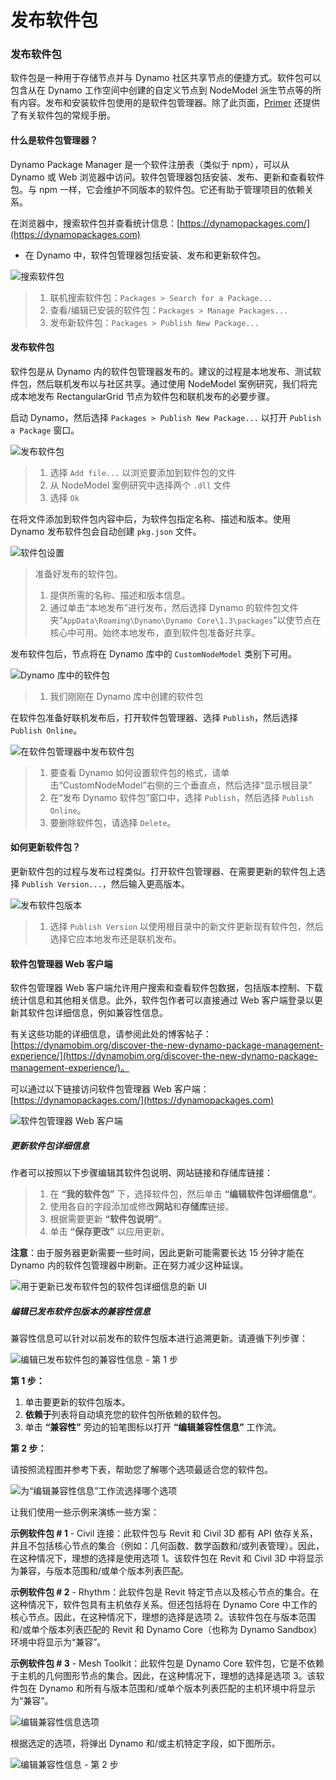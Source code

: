 # 发布软件包

### 发布软件包 <a href="#publish-a-package" id="publish-a-package"></a>

软件包是一种用于存储节点并与 Dynamo 社区共享节点的便捷方式。软件包可以包含从在 Dynamo 工作空间中创建的自定义节点到 NodeModel 派生节点等的所有内容。发布和安装软件包使用的是软件包管理器。除了此页面，[Primer](https://primer2.dynamobim.org/v/zh-cn/6_custom_nodes_and_packages/6-2_packages/1-introduction) 还提供了有关软件包的常规手册。

#### 什么是软件包管理器？<a href="#what-is-a-package-manager" id="what-is-a-package-manager"></a>

Dynamo Package Manager 是一个软件注册表（类似于 npm），可以从 Dynamo 或 Web 浏览器中访问。软件包管理器包括安装、发布、更新和查看软件包。与 npm 一样，它会维护不同版本的软件包。它还有助于管理项目的依赖关系。

在浏览器中，搜索软件包并查看统计信息：[https://dynamopackages.com/](https://dynamopackages.com)

* 在 Dynamo 中，软件包管理器包括安装、发布和更新软件包。

![搜索软件包](images/dynamopackagemanager.jpg)

> 1. 联机搜索软件包：`Packages > Search for a Package...`
> 2. 查看/编辑已安装的软件包：`Packages > Manage Packages...`
> 3. 发布新软件包：`Packages > Publish New Package...`

#### 发布软件包 <a href="#publishing-a-package" id="publishing-a-package"></a>

软件包是从 Dynamo 内的软件包管理器发布的。建议的过程是本地发布、测试软件包，然后联机发布以与社区共享。通过使用 NodeModel 案例研究，我们将完成本地发布 RectangularGrid 节点为软件包和联机发布的必要步骤。

启动 Dynamo，然后选择 `Packages > Publish New Package...` 以打开 `Publish a Package` 窗口。

![发布软件包](images/dyn-publish-package-add-files.jpg)

> 1. 选择 `Add file...` 以浏览要添加到软件包的文件
> 2. 从 NodeModel 案例研究中选择两个 `.dll` 文件
> 3. 选择 `Ok`

在将文件添加到软件包内容中后，为软件包指定名称、描述和版本。使用 Dynamo 发布软件包会自动创建 `pkg.json` 文件。

![软件包设置](images/dyn-publish-package.jpg)

> 准备好发布的软件包。
>
> 1. 提供所需的名称、描述和版本信息。
> 2. 通过单击“本地发布”进行发布，然后选择 Dynamo 的软件包文件夹“`AppData\Roaming\Dynamo\Dynamo Core\1.3\packages`”以使节点在核心中可用。始终本地发布，直到软件包准备好共享。

发布软件包后，节点将在 Dynamo 库中的 `CustomNodeModel` 类别下可用。

![Dynamo 库中的软件包](images/dyn-publish-package-library.jpg)

> 1. 我们刚刚在 Dynamo 库中创建的软件包

在软件包准备好联机发布后，打开软件包管理器、选择 `Publish`，然后选择 `Publish Online`。

![在软件包管理器中发布软件包](images/dyn-publish-package-directory.jpg)

> 1. 要查看 Dynamo 如何设置软件包的格式，请单击“CustomNodeModel”右侧的三个垂直点，然后选择“显示根目录”
> 2. 在“发布 Dynamo 软件包”窗口中，选择 `Publish`，然后选择 `Publish Online`。
> 3. 要删除软件包，请选择 `Delete`。

#### 如何更新软件包？<a href="#how-do-i-update-a-package" id="how-do-i-update-a-package"></a>

更新软件包的过程与发布过程类似。打开软件包管理器、在需要更新的软件包上选择 `Publish Version...`，然后输入更高版本。

![发布软件包版本](images/dyn-publish-package-version.jpg)

> 1. 选择 `Publish Version` 以使用根目录中的新文件更新现有软件包，然后选择它应本地发布还是联机发布。

#### 软件包管理器 Web 客户端 <a href="#package-manager-web-client" id="package-manager-web-client"></a>

软件包管理器 Web 客户端允许用户搜索和查看软件包数据，包括版本控制、下载统计信息和其他相关信息。此外，软件包作者可以直接通过 Web 客户端登录以更新其软件包详细信息，例如兼容性信息。

有关这些功能的详细信息，请参阅此处的博客帖子：[https://dynamobim.org/discover-the-new-dynamo-package-management-experience/](https://dynamobim.org/discover-the-new-dynamo-package-management-experience/)。

可以通过以下链接访问软件包管理器 Web 客户端：[https://dynamopackages.com/](https://dynamopackages.com)

![软件包管理器 Web 客户端](images/packagemanager-browser.jpg)

##### 更新软件包详细信息

作者可以按照以下步骤编辑其软件包说明、网站链接和存储库链接：  

> 1. 在 **“我的软件包”** 下，选择软件包，然后单击 **“编辑软件包详细信息”**。  
> 2. 使用各自的字段添加或修改**网站**和**存储库**链接。  
> 3. 根据需要更新 **“软件包说明”**。  
> 4. 单击 **“保存更改”** 以应用更新。  

 **注意**：由于服务器更新需要一些时间，因此更新可能需要长达 15 分钟才能在 Dynamo 内的软件包管理器中刷新。正在努力减少这种延误。  

 ![用于更新已发布软件包的软件包详细信息的新 UI](images/Package-Manager_Image_5.png)

##### 编辑已发布软件包版本的兼容性信息  

兼容性信息可以针对以前发布的软件包版本进行追溯更新。请遵循下列步骤：  

![编辑已发布软件包的兼容性信息 - 第 1 步](images/Package-Manager_Image_6.png)

**第 1 步：**  

1. 单击要更新的软件包版本。  
2. **依赖于**列表将自动填充您的软件包所依赖的软件包。  
3. 单击 **“兼容性”** 旁边的铅笔图标以打开 **“编辑兼容性信息”** 工作流。  

**第 2 步：**  

请按照流程图并参考下表，帮助您了解哪个选项最适合您的软件包。

![为“编辑兼容性信息”工作流选择哪个选项](images/Package-Manager_Image_7.png)

让我们使用一些示例来演练一些方案：

**示例软件包 # 1** \- Civil 连接：此软件包与 Revit 和 Civil 3D 都有 API 依存关系，并且不包括核心节点的集合（例如：几何函数、数学函数和/或列表管理）。因此，在这种情况下，理想的选择是使用选项 1。该软件包在 Revit 和 Civil 3D 中将显示为兼容，与版本范围和/或单个版本列表匹配。

**示例软件包 # 2** \- Rhythm：此软件包是 Revit 特定节点以及核心节点的集合。在这种情况下，软件包具有主机依存关系。但还包括将在 Dynamo Core 中工作的核心节点。因此，在这种情况下，理想的选择是选项 2。该软件包在与版本范围和/或单个版本列表匹配的 Revit 和 Dynamo Core（也称为 Dynamo Sandbox）环境中将显示为“兼容”。

**示例软件包 # 3** \- Mesh Toolkit：此软件包是 Dynamo Core 软件包，它是不依赖于主机的几何图形节点的集合。因此，在这种情况下，理想的选择是选项 3。该软件包在 Dynamo 和所有与版本范围和/或单个版本列表匹配的主机环境中将显示为“兼容”。

![编辑兼容性信息选项](images/Package-Manager_Image_8.png)

根据选定的选项，将弹出 Dynamo 和/或主机特定字段，如下图所示。

![编辑兼容性信息 - 第 2 步](images/Package-Manager_Image_9.png)